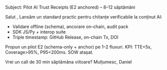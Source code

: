 Subject: Pilot AI Trust Receipts (E2 anchored) – 8–12 săptămâni

Salut <Nume>,
Lansăm un standard practic pentru chitanțe verificabile la conținut AI:
- Validare offline (schema), ancorare on-chain, audit pack
- SDK JS/Py + interop suite
- Triple timestamp: GitHub Release, on-chain Tx, DOI

Propun un pilot E2 (schema-only + anchor) pe 1–2 fluxuri.
KPI: TTE<5s, Coverage>95%, P95<200ms. SOW atașat.

Vrei un call de 30 min săptămâna viitoare?
Mulțumesc, Daniel
